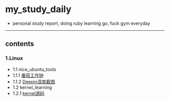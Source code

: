 # my_study_daily
- personal study report, doing ruby learning go, fuck gym everyday
-------------------------------------------
## contents

### 1.Linux
+ 1.1 nice_ubuntu_tools
+ 1.1.1 [番茄工作钟](Linux/nice_ubuntu_tools/番茄工作钟.md)
+ 1.1.2 [Deepin深度截图](Linux/nice_ubuntu_tools/deepin.md)
+ 1.2 kernel_learning
+ 1.2.1 [kernel源码](Linux/kernel_learning/kernel源码.md)
